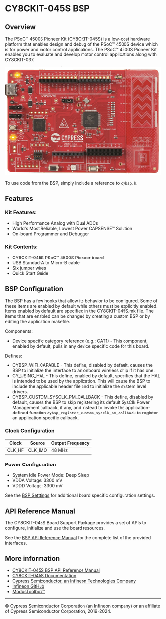 # CY8CKIT-045S BSP

## Overview

The PSoC™ 4500S Pioneer Kit (CY8CKIT-045S) is a low-cost hardware platform that enables design and debug of the PSoC™ 4500S device which is for power and motor control applications. The PSoC™ 4500S Pioneer Kit enables you to evaluate and develop motor control applications along with CY8CKIT-037.

![](docs/html/board.png)

To use code from the BSP, simply include a reference to `cybsp.h`.

## Features

### Kit Features:

* High Performance Analog with Dual ADCs         
* World's Most Reliable, Lowest Power CAPSENSE™ Solution
* On-board Programmer and Debugger

### Kit Contents:

* CY8CKIT-045S PSoC™ 4500S Pioneer board
* USB Standad-A to Micro-B cable
* Six jumper wires
* Quick Start Guide

## BSP Configuration

The BSP has a few hooks that allow its behavior to be configured. Some of these items are enabled by default while others must be explicitly enabled. Items enabled by default are specified in the CY8CKIT-045S.mk file. The items that are enabled can be changed by creating a custom BSP or by editing the application makefile.

Components:
* Device specific category reference (e.g.: CAT1) - This component, enabled by default, pulls in any device specific code for this board.

Defines:
* CYBSP_WIFI_CAPABLE - This define, disabled by default, causes the BSP to initialize the interface to an onboard wireless chip if it has one.
* CY_USING_HAL - This define, enabled by default, specifies that the HAL is intended to be used by the application. This will cause the BSP to include the applicable header file and to initialize the system level drivers.
* CYBSP_CUSTOM_SYSCLK_PM_CALLBACK - This define, disabled by default, causes the BSP to skip registering its default SysClk Power Management callback, if any, and instead to invoke the application-defined function `cybsp_register_custom_sysclk_pm_callback` to register an application-specific callback.

### Clock Configuration

| Clock    | Source    | Output Frequency |
|----------|-----------|------------------|
| CLK_HF   | CLK_IMO   | 48 MHz           |

### Power Configuration

* System Idle Power Mode: Deep Sleep
* VDDA Voltage: 3300 mV
* VDDD Voltage: 3300 mV

See the [BSP Setttings][settings] for additional board specific configuration settings.

## API Reference Manual

The CY8CKIT-045S Board Support Package provides a set of APIs to configure, initialize and use the board resources.

See the [BSP API Reference Manual][api] for the complete list of the provided interfaces.

## More information
* [CY8CKIT-045S BSP API Reference Manual][api]
* [CY8CKIT-045S Documentation](https://www.infineon.com/cms/en/product/evaluation-boards/cy8ckit-045s/)
* [Cypress Semiconductor, an Infineon Technologies Company](http://www.cypress.com)
* [Infineon GitHub](https://github.com/infineon)
* [ModusToolbox™](https://www.cypress.com/products/modustoolbox-software-environment)

[api]: https://infineon.github.io/TARGET_CY8CKIT-045S/html/modules.html
[settings]: https://infineon.github.io/TARGET_CY8CKIT-045S/html/md_bsp_settings.html

---
© Cypress Semiconductor Corporation (an Infineon company) or an affiliate of Cypress Semiconductor Corporation, 2019-2024.